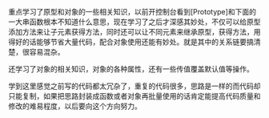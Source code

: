 ​	重点学习了原型和对象的一些相关知识，以前开控制台看到[Prototype]和下面的一大串函数根本不知道什么意思，现在学习了之后才深感其妙处，不仅可以给原型添加方法来让子元素获得方法，同时还可以让不同元素来继承原型，获得方法，用得好的话能够节省大量代码，配合对象使用还能有妙处。就是其中的关系链要搞清楚，很容易混杂。

​	还学习了对象的相关知识，对象的各种属性，还有一些传值覆盖默认值等操作。

​	学到这里感觉之前写的代码都太冗杂了，重复的代码很多，思路是一样的而代码却只能复制，如果把思路封装成函数或者对象再批量使用的话肯定能提高代码质量和修改的难易程度，以后要向这个方向努力。

